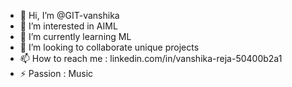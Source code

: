 - 👋 Hi, I’m @GIT-vanshika
- 👀 I’m interested in AIML
- 🌱 I’m currently learning ML
- 💞️ I’m looking to collaborate unique projects
- 📫 How to reach me : linkedin.com/in/vanshika-reja-50400b2a1
- ⚡ Passion : Music

<!---
GIT-vanshika/GIT-vanshika is a ✨ special ✨ repository because its `README.md` (this file) appears on your GitHub profile.
You can click the Preview link to take a look at your changes.
--->
